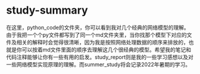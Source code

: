 # study-summary
在这里，python_code的文件夹，你可以看到我对几个经典的网络模型的理解。由于我把一个个py文件都写到了同一个md文件夹里，当你找那个模型下对应的文件及相关的解释时会觉得很清晰，因为我是按照网络处理数据的顺序来排放的，也就是你可以按着md文件里面的顺序去理解这几个很经典的模型。希望我的笔记和代码注释能够让你有一些有用的启发。study_report则是我的一些学习感想以及对一些网络模型实现原理的理解。而summer_study将会记录2022年暑期的学习。
